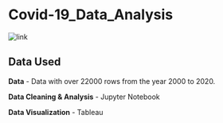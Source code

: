 # Covid-19_Data_Analysis


![link](https://public.tableau.com/app/profile/payal.bhandwalkar5619/viz/Covid-19DataAnalysis_16917674800750/Covid-19DataAnalysis)

## Data Used

**Data** - Data with over 22000 rows from the year 2000 to 2020.

**Data Cleaning & Analysis** - Jupyter Notebook

**Data Visualization** - Tableau
